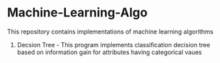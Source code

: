 # Machine-Learning-Algo
This repository contains implementations of machine learning algorithms
1. Decsion Tree - This program implements classification decision tree based on information gain for attributes having categorical vaues 
